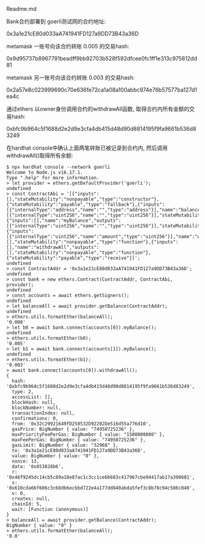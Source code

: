 Readme.md

Bank合约部署到 goerli测试网的合约地址:

0x3a1e21cE80d033aA741941FD127a9DD73B43a36D
    
    
metamask 一账号向该合约转账 0.005 的交易hash:

0x9d95737b8967791beadff9bb92703b528f592dfcee0fc1ff1e313c975812dd81
    
    
metamask 另一账号向该合约转账 0.003 的交易hash:

0x2a57e8c023999690c70e636fe72ca1a08a100abbc974e76b57577ba127d1ea4c
    
    
通过ethers 以owner身份调用合约的withdrawAll函数, 取得合约内所有金额的交易hash:

0xbfc9b964c5f1688d2e2d9e3cfa4db415d48d90d8814195f9fa9661b536d83249 
    
    
    
    
在hardhat console中确认上面两笔转账已被记录到合约内, 然后调用withdrawAll()取得所有余额:
```
$ npx hardhat console --network goerli
Welcome to Node.js v16.17.1.
Type ".help" for more information.
> let provider = ethers.getDefaultProvider('goerli');
undefined
> const ContractAbi = '[{"inputs":[],"stateMutability":"nonpayable","type":"constructor"},{"stateMutability":"payable","type":"fallback"},{"inputs":[{"internalType":"address","name":"","type":"address"}],"name":"balances","outputs":[{"internalType":"uint256","name":"","type":"uint256"}],"stateMutability":"view","type":"function"},{"inputs":[],"name":"myBalance","outputs":[{"internalType":"uint256","name":"","type":"uint256"}],"stateMutability":"view","type":"function"},{"inputs":[{"internalType":"uint256","name":"amount","type":"uint256"}],"name":"withdraw","outputs":[],"stateMutability":"nonpayable","type":"function"},{"inputs":[],"name":"withdrawAll","outputs":[],"stateMutability":"nonpayable","type":"function"},{"stateMutability":"payable","type":"receive"}]';
undefined
> const ContractAddr = '0x3a1e21cE80d033aA741941FD127a9DD73B43a36D';
undefined
> const bank = new ethers.Contract(ContractAddr, ContractAbi, provider);
undefined
> const accounts = await ethers.getSigners();
undefined
> let balanceAll = await provider.getBalance(ContractAddr);
undefined
> ethers.utils.formatEther(balanceAll);
'0.008'
> let b0 = await bank.connect(accounts[0]).myBalance();
undefined
> ethers.utils.formatEther(b0);
'0.005'
> let b1 = await bank.connect(accounts[1]).myBalance();
undefined
> ethers.utils.formatEther(b1);
'0.003' 
> await bank.connect(accounts[0]).withdrawAll();
{
  hash: '0xbfc9b964c5f1688d2e2d9e3cfa4db415d48d90d8814195f9fa9661b536d83249',
  type: 2,
  accessList: [],
  blockHash: null,
  blockNumber: null,
  transactionIndex: null,
  confirmations: 0,
  from: '0x32c29921649fD258532D92282De516d55a776d10',
  gasPrice: BigNumber { value: "74950725236" },
  maxPriorityFeePerGas: BigNumber { value: "1500000000" },
  maxFeePerGas: BigNumber { value: "74950725236" },
  gasLimit: BigNumber { value: "32968" },
  to: '0x3a1e21cE80d033aA741941FD127a9DD73B43a36D',
  value: BigNumber { value: "0" },
  nonce: 13,
  data: '0x853828b6',
  r: '0x46f9245dc14cb5c89a18e87ac1c3cc1ce6b683c417967cbe94417ab17a390601',
  s: '0x610cda66f606c3c68db6ecbbd722e4a177dd840abda5fef3c8b78c94c586c040',
  v: 0,
  creates: null,
  chainId: 5,
  wait: [Function (anonymous)]
}
> balanceAll = await provider.getBalance(ContractAddr);
BigNumber { value: "0" }
> ethers.utils.formatEther(balanceAll);
'0.0'
```
